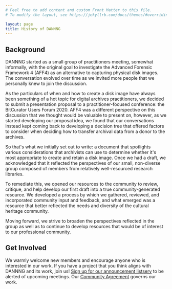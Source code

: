 ```yaml
---
# Feel free to add content and custom Front Matter to this file.
# To modify the layout, see https://jekyllrb.com/docs/themes/#overriding-theme-defaults

layout: page
title: History of DANNNG
---
```


## Background
DANNNG started as a small group of practitioners meeting, somewhat informally, with the original goal to investigate the Advanced Forensic Framework 4 (AFF4) as an alternative to capturing physical disk images. The conversation evolved over time as we invited more people that we personally knew to join the discussion.

As the particulars of when and how to create a disk image have always been something of a hot topic for digital archives practitioners, we decided to submit a presentation proposal to a practitioner-focused conference: the BitCurator Users Forum 2020. AFF4 was a different perspective on this discussion that we thought would be valuable to present on, however, as we started developing our proposal idea, we found that our conversations instead kept coming back to developing a decision tree that offered factors to consider when deciding how to transfer archival data from a donor to the archives.

So that's what we initially set out to write: a document that spotlights various considerations that archivists can use to determine whether it's most appropriate to create and retain a disk image. Once we had a draft, we acknowledged that it reflected the perspectives of our small, non-diverse group composed of members from relatively well-resourced research libraries.

 To remediate this, we opened our resources to the community to review, critique, and help develop our first draft into a true community-generated resource. We developed a process by which we gathered, reviewed, and incorporated community input and feedback, and what emerged was a resource that better reflected the needs and diversity of the cultural heritage community.

Moving forward, we strive to broaden the perspectives reflected in the group as well as to continue to develop resources that would be of interest to our professional community.


## Get Involved
We warmly welcome new members and encourage anyone who is interested in our work. If you have a project that you think aligns with DANNNG and its work, join us! [Sign up for our announcement listserv](https://cornell.ca1.qualtrics.com/jfe/form/SV_eXvXalQIWRhRKNE) to be alerted of upcoming meetings. Our [Community Agreement](https://dannng.github.io/community-agreement.html) governs our work.
